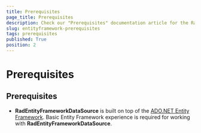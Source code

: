 ```yaml
---
title: Prerequisites
page_title: Prerequisites
description: Check our "Prerequisites" documentation article for the RadEntityFrameworkDataSource WPF control.
slug: entityframework-prerequisites
tags: prerequisites
published: True
position: 2
---
```


# Prerequisites



## Prerequisites

* __RadEntityFrameworkDataSource__ is built on top of the [ADO.NET Entity Framework](http://msdn.microsoft.com/en-us/library/bb399572.aspx). Basic Entity Framework experience is required for working with __RadEntityFrameworkDataSource__.
          
